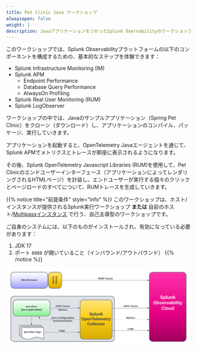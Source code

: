 ```yaml
---
title: Pet Clinic Java ワークショップ
alwaysopen: false
weight: 1
description: JavaアプリケーションをつかったSplunk Oservabilityのワークショップです
---
```


このワークショップでは、Splunk Observabilityプラットフォームの以下のコンポーネントを構成するための、基本的なステップを体験できます：

* Splunk Infrastructure Monitoring (IM)
* Splunk APM
  * Endpoint Performance
  * Database Query Performance
  * AlwaysOn Profiling
* Splunk Real User Monitoring (RUM)
* Splunk LogObserver

ワークショップの中では、Javaのサンプルアプリケーション（Spring Pet Clinic）をクローン（ダウンロード）し、アプリケーションのコンパイル、パッケージ、実行していきます。

アプリケーションを起動すると、OpenTelemetry Javaエージェントを通じて、Splunk APMでメトリクスとトレースが即座に表示されるようになります。

その後、Splunk OpenTelemetry Javascript Libraries (RUM)を使用して、Pet Clinicのエンドユーザーインターフェース（アプリケーションによってレンダリングされるHTMLページ）を計装し、エンドユーザーが実行する個々のクリックとページロードのすべてについて、RUMトレースを生成していきます。

{{% notice title="前提条件" style="info" %}}
このワークショップは、ホスト/インスタンスが提供されるSplunk実行ワークショップ **または** 自前のホスト/[Multipassインスタンス](https://github.com/splunk/observability-workshop/tree/main/multipass) で行う、自己主導型のワークショップです。

ご自身のシステムには、以下のものがインストールされ、有効になっている必要があります：

1. JDK 17
2. ポート `8080` が開いていること（インバウンド/アウトバウンド）
{{% /notice %}}

![PetClinic Exercise](images/petclinic-exercise.png)
